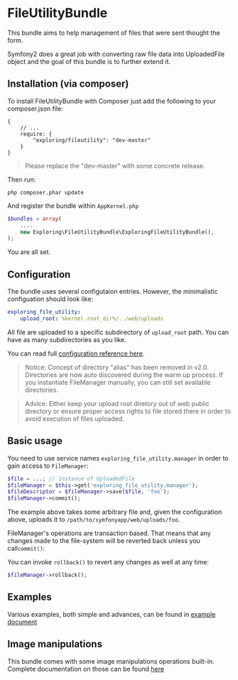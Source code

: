 FileUtilityBundle
=============

This bundle aims to help management of files that were sent thought the form.

Symfony2 does a great job with converting raw file data into UploadedFile object and the goal of this bundle is to further extend it.

Installation (via composer)
---

To install FileUtilityBundle with Composer just add the following to your composer.json file:

    {
        // ...
        require: {
            "exploring/fileutility": "dev-master"
        }
    }

> Please replace the "dev-master" with some concrete release.

Then run:

    php composer.phar update

And register the bundle within `AppKernel.php`

```php
$bundles = array(
    ....
    new Exploring\FileUtilityBundle\ExploringFileUtilityBundle(),
);
```

You are all set.

Configuration
---

The bundle uses several configutaion entries. However, the minimalistic configuation should look like:

```YAML
exploring_file_utility:
    upload_root: %kernel.root_dir%/../web/uploads
```

All file are uploaded to a specific subdirectory of `upload_root` path. You can have as many subdirectories as you like.

You can read full [configuration reference here](Resources/doc/reference.md).

> Notice: Concept of directory "alias" has been removed in v2.0. Directories are now auto discovered during the warm up process. If you instantiate FileManager manually, you can still set available directories.

> Advice: Either keep your upload root diretory out of web public directory or ensure proper access rights to file stored there in order to avoid execution of files uploaded.

Basic usage
---

You need to use service names `exploring_file_utility.manager` in order to gain access to `FileManager`:

```php
$file = ...; // instance of UploadedFile
$fileManager = $this->get('exploring_file_utility.manager');
$fileDescriptor = $fileManager->save($file, 'foo');
$fileManager->commit();
```

The example above takes some arbitrary file and, given the configuration above, uploads it to `/path/to/symfonyapp/web/uploads/foo`.

FileManager's operations are transaction based. That means that any changes made to the file-system will be reverted back unless you call`commit()`:

You can invoke `rollback()` to revert any changes as well at any time:

```php
$fileManager->rollback();
```

Examples
---

Various examples, both simple and advances, can be found in [example document](Resources/doc/examples.md)

Image manipulations
---

This bundle comes with some image manipulations operations built-in. Complete documentation on those can be found [here](Resources/doc/images.md)